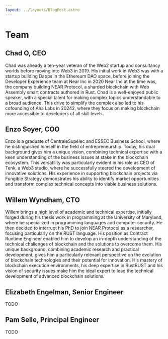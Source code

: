 ```yaml
---
layout: ../layouts/BlogPost.astro
---
```


# Team

## Chad O, CEO

Chad was already a ten-year veteran of the Web2 startup and
consultancy worlds before moving into Web3 in 2019. His initial work in Web3 was
with a startup building Dapps in the Ethereum DAO space, before joining the
Developer Experience team at Near Inc in 2020 Near Inc at the time was, the
company building NEAR Protocol, a sharded blockchain with Web Assembly smart
contracts authored in Rust. Chad is a well-enjoyed public speaker, with a
special talent for making complex topics understandable to a broad audience.
This drive to simplify the complex also led to his cofounding of Aha Labs in
20242, where they focus on making blockchain more accessible to developers of
all skill levels.

## Enzo Soyer, COO

Enzo is a graduate of CentraleSupélec and ESSEC Business School, where he
distinguished himself in the field of entrepreneurship. Today, his dual
background gives him a unique vision, combining technical expertise with a keen
understanding of the business issues at stake in the blockchain ecosystem. This
versatility was particularly evident in his role as CEO of Tenk, a Web3 studio,
where he successfully steered the development of innovative solutions. His
experience in supporting blockchain projects via Fungible Strategy demonstrates
his ability to identify market opportunities and transform complex technical
concepts into viable business solutions.

## Willem Wyndham, CTO

Willem brings a high level of academic and technical expertise,
initially forged during his thesis work in programming at the University of
Maryland, where he specialized in programming languages and computer security.
He then decided to interrupt his PhD to join NEAR Protocol as a researcher,
focusing particularly on the RUST language. His position as Contract Runtime
Engineer enabled him to develop an in-depth understanding of the technical
challenges of blockchain and the solutions to overcome them. His unique
background, combining academic research and practical development, gives him a
particularly relevant perspective on the evolution of blockchain technologies
and their potential for innovation. His mastery of blockchain execution
environments, his deep expertise in RustRUST and his vision of security issues
make him the ideal expert to lead the technical development of advanced
blockchain solutions.

## Elizabeth Engelman, Senior Engineer

TODO

## Pam Selle, Principal Engineer

TODO
